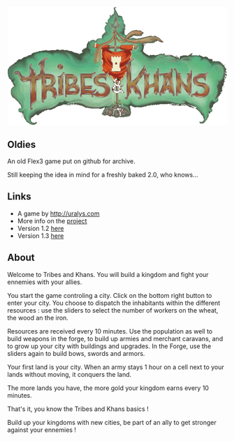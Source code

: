 

![tak](/logo.png)

## Oldies

An old Flex3 game put on github for archive.

Still keeping the idea in mind for a freshly baked 2.0, who knows...

## Links

- A game by http://uralys.com
- More info on the [project](http://www.uralys.com/projects/tribes-and-khans)
- Version 1.2 [here](http://s2.tribes-and-khans.uralys.com/)
- Version 1.3 [here](http://s3.tribes-and-khans.uralys.com/)

## About

Welcome to Tribes and Khans.
You will build a kingdom and fight your ennemies with your allies.

You start the game controling a city. Click on the bottom right button to enter your city.
You choose to dispatch the inhabitants within the different resources : use the sliders to select the number of workers on the wheat, the wood an the iron.

Resources are received every 10 minutes.
Use the population as well to build weapons in the forge, to build up armies and merchant caravans, and to grow up your city with buildings and upgrades.
In the Forge, use the sliders again to build bows, swords and armors.

Your first land is your city.
When an army stays 1 hour on a cell next to your lands without moving, it conquers the land.

The more lands you have, the more gold your kingdom earns every 10 minutes.

That's it, you know the Tribes and Khans basics !

Build up your kingdoms with new cities, be part of an ally to get stronger against your ennemies !
